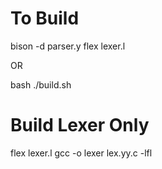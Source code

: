 # To Build

bison -d parser.y
flex lexer.l

OR 

bash ./build.sh

# Build Lexer Only

flex lexer.l
gcc -o lexer lex.yy.c -lfl